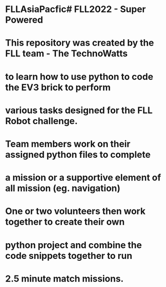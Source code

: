 # FLLAsiaPacfic# FLL2022 - Super Powered
#
# This repository was created by the FLL team - The TechnoWatts
# to learn how to use python to code the EV3 brick to perform
# various tasks designed for the FLL Robot challenge.
# Team members work on their assigned python files to complete 
# a mission or a supportive element of all mission (eg. navigation)
# One or two volunteers then work together to create their own
# python project and combine the code snippets together to run
# 2.5 minute match missions.
